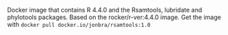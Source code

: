 Docker image that contains R 4.4.0 and the Rsamtools, lubridate and phylotools packages. Based on the rocker/r-ver:4.4.0 image.
Get the image with `docker pull docker.io/jonbra/rsamtools:1.0`
